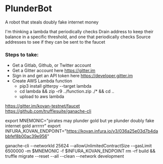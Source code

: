 # PlunderBot
A robot that steals doubly fake internet money

 I'm thinking a lambda that periodically checks Drain 
 address to keep their balance in a specific threshold, 
 and one that periodically checks Source addresses to see 
 if they can be sent to the faucet
 
### Steps to take:
- Get a Gitlab, Github, or Twitter account
- Get a Gitter account here https://gitter.im
- Sign in and get an API token here https://developer.gitter.im
- Create AWS Lambda function
  - pip3 install gitterpy --target lambda
  - cd lambda && zip -r9 ../function.zip ./* && cd ..
  - upload to aws lambda


https://gitter.im/kovan-testnet/faucet
https://github.com/trufflesuite/ganache-cli

export MNEMONIC="pirates may plunder gold but ye plunder doubly fake internet gold arrrrrr"
export INFURA_KOVAN_ENDPOINT="https://kovan.infura.io/v3/036a25e03d7b4dabbfef8b00ac39e956"

ganache-cli --networkId 25624 --allowUnlimitedContractSize --gasLimit 6500000 -m $MNEMONIC -f $INFURA_KOVAN_ENDPOINT
rm -rf build && truffle migrate --reset --all --clean --network development


